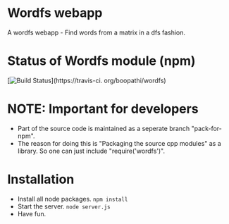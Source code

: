 # Wordfs webapp

A wordfs webapp - Find words from a matrix in a dfs fashion.

# Status of Wordfs module (npm)

[![Build Status](https://secure.travis-ci.org/boopathi/wordfs.png?branch=pack-for-npm)](https://travis-ci.  org/boopathi/wordfs)

# NOTE: Important for developers

+ Part of the source code is maintained as a seperate branch "pack-for-npm". 
+ The reason for doing this is "Packaging the source cpp modules" as a library. So one can just include "require('wordfs')".

# Installation

+ Install all node packages. `npm install`
+ Start the server. `node server.js`
+ Have fun.




